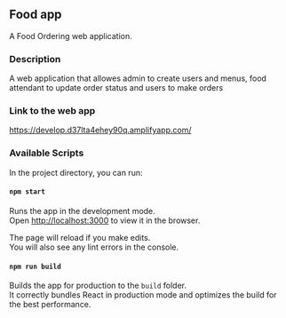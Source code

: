 ## Food app
A Food Ordering web application.

### Description
A web application that allowes admin to create users and menus, food attendant to update order status and users to make orders

### Link to the web app 
https://develop.d37lta4ehey90q.amplifyapp.com/

### Available Scripts

In the project directory, you can run:

#### `npm start`

Runs the app in the development mode.\
Open [http://localhost:3000](http://localhost:3000) to view it in the browser.

The page will reload if you make edits.\
You will also see any lint errors in the console.
#### `npm run build`

Builds the app for production to the `build` folder.\
It correctly bundles React in production mode and optimizes the build for the best performance.
